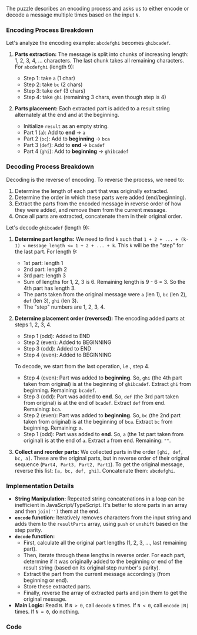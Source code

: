 The puzzle describes an encoding process and asks us to either encode or decode a message multiple times based on the input `N`.

### Encoding Process Breakdown

Let's analyze the encoding example: `abcdefghi` becomes `ghibcadef`.

1.  **Parts extraction:** The message is split into chunks of increasing length: 1, 2, 3, 4, ... characters. The last chunk takes all remaining characters.
    For `abcdefghi` (length 9):
    *   Step 1: take `a` (1 char)
    *   Step 2: take `bc` (2 chars)
    *   Step 3: take `def` (3 chars)
    *   Step 4: take `ghi` (remaining 3 chars, even though step is 4)

2.  **Parts placement:** Each extracted part is added to a result string alternately at the end and at the beginning.
    *   Initialize `result` as an empty string.
    *   Part 1 (`a`): Add to **end** -> `a`
    *   Part 2 (`bc`): Add to **beginning** -> `bca`
    *   Part 3 (`def`): Add to **end** -> `bcadef`
    *   Part 4 (`ghi`): Add to **beginning** -> `ghibcadef`

### Decoding Process Breakdown

Decoding is the reverse of encoding. To reverse the process, we need to:
1.  Determine the length of each part that was originally extracted.
2.  Determine the order in which these parts were added (end/beginning).
3.  Extract the parts from the encoded message in reverse order of how they were added, and remove them from the current message.
4.  Once all parts are extracted, concatenate them in their original order.

Let's decode `ghibcadef` (length 9):

1.  **Determine part lengths:** We need to find `k` such that `1 + 2 + ... + (k-1) < message_length <= 1 + 2 + ... + k`. This `k` will be the "step" for the last part.
    For length 9:
    *   1st part: length 1
    *   2nd part: length 2
    *   3rd part: length 3
    *   Sum of lengths for 1, 2, 3 is 6. Remaining length is 9 - 6 = 3. So the 4th part has length 3.
    *   The parts taken from the original message were `a` (len 1), `bc` (len 2), `def` (len 3), `ghi` (len 3).
    *   The "step" numbers are 1, 2, 3, 4.

2.  **Determine placement order (reversed):** The encoding added parts at steps 1, 2, 3, 4.
    *   Step 1 (odd): Added to END
    *   Step 2 (even): Added to BEGINNING
    *   Step 3 (odd): Added to END
    *   Step 4 (even): Added to BEGINNING

    To decode, we start from the last operation, i.e., step 4.
    *   Step 4 (even): Part was added to **beginning**. So, `ghi` (the 4th part taken from original) is at the beginning of `ghibcadef`. Extract `ghi` from beginning. Remaining: `bcadef`.
    *   Step 3 (odd): Part was added to **end**. So, `def` (the 3rd part taken from original) is at the end of `bcadef`. Extract `def` from end. Remaining: `bca`.
    *   Step 2 (even): Part was added to **beginning**. So, `bc` (the 2nd part taken from original) is at the beginning of `bca`. Extract `bc` from beginning. Remaining: `a`.
    *   Step 1 (odd): Part was added to **end**. So, `a` (the 1st part taken from original) is at the end of `a`. Extract `a` from end. Remaining: `""`.

3.  **Collect and reorder parts:** We collected parts in the order `[ghi, def, bc, a]`. These are the original parts, but in reverse order of their original sequence (`Part4, Part3, Part2, Part1`). To get the original message, reverse this list: `[a, bc, def, ghi]`. Concatenate them: `abcdefghi`.

### Implementation Details

*   **String Manipulation:** Repeated string concatenations in a loop can be inefficient in JavaScript/TypeScript. It's better to store parts in an array and then `join('')` them at the end.
*   **`encode` function:** Iteratively removes characters from the input string and adds them to the `resultParts` array, using `push` or `unshift` based on the step parity.
*   **`decode` function:**
    *   First, calculate all the original part lengths (1, 2, 3, ..., last remaining part).
    *   Then, iterate through these lengths in reverse order. For each part, determine if it was originally added to the beginning or end of the result string (based on its original step number's parity).
    *   Extract the part from the current message accordingly (from beginning or end).
    *   Store these extracted parts.
    *   Finally, reverse the array of extracted parts and join them to get the original message.
*   **Main Logic:** Read `N`. If `N > 0`, call `decode` `N` times. If `N < 0`, call `encode` `|N|` times. If `N = 0`, do nothing.

### Code